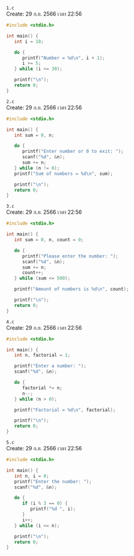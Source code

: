 `1.c`<br>
Create: 29 ก.ย. 2566 เวลา 22:56<br>
```c
#include <stdio.h>

int main() {
   int i = 10;

   do {
      printf("Number = %d\n", i + 1);
      i += 5;
   } while (i <= 30);

   printf("\n");
   return 0;
}

```
`2.c`<br>
Create: 29 ก.ย. 2566 เวลา 22:56<br>
```c
#include <stdio.h>

int main() {
   int sum = 0, n;

   do {
      printf("Enter number or 0 to exit: ");
      scanf("%d", &n);
      sum += n;
   } while (n != 0);
   printf("Sum of numbers = %d\n", sum);

   printf("\n");
   return 0;
}

```
`3.c`<br>
Create: 29 ก.ย. 2566 เวลา 22:56<br>
```c
#include <stdio.h>

int main() {
   int sum = 0, n, count = 0;

   do {
      printf("Please enter the number: ");
      scanf("%d", &n);
      sum += n;
      count++;
   } while (sum <= 500);

   printf("Amount of numbers is %d\n", count);

   printf("\n");
   return 0;
}

```
`4.c`<br>
Create: 29 ก.ย. 2566 เวลา 22:56<br>
```c
#include <stdio.h>

int main() {
   int n, factorial = 1;

   printf("Enter a number: ");
   scanf("%d", &n);

   do {
      factorial *= n;
      n--;
   } while (n > 0);

   printf("Factorial = %d\n", factorial);

   printf("\n");
   return 0;
}

```
`5.c`<br>
Create: 29 ก.ย. 2566 เวลา 22:56<br>
```c
#include <stdio.h>

int main() {
   int n, i = 0;
   printf("Enter the number: ");
   scanf("%d", &n);

   do {
      if (i % 3 == 0) {
         printf("%d ", i);
      }
      i++;
   } while (i <= n);

   printf("\n");
   return 0;
}

```
